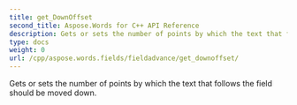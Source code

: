 ```yaml
---
title: get_DownOffset
second_title: Aspose.Words for C++ API Reference
description: Gets or sets the number of points by which the text that follows the field should be moved down. 
type: docs
weight: 0
url: /cpp/aspose.words.fields/fieldadvance/get_downoffset/
---
```


Gets or sets the number of points by which the text that follows the field should be moved down. 

